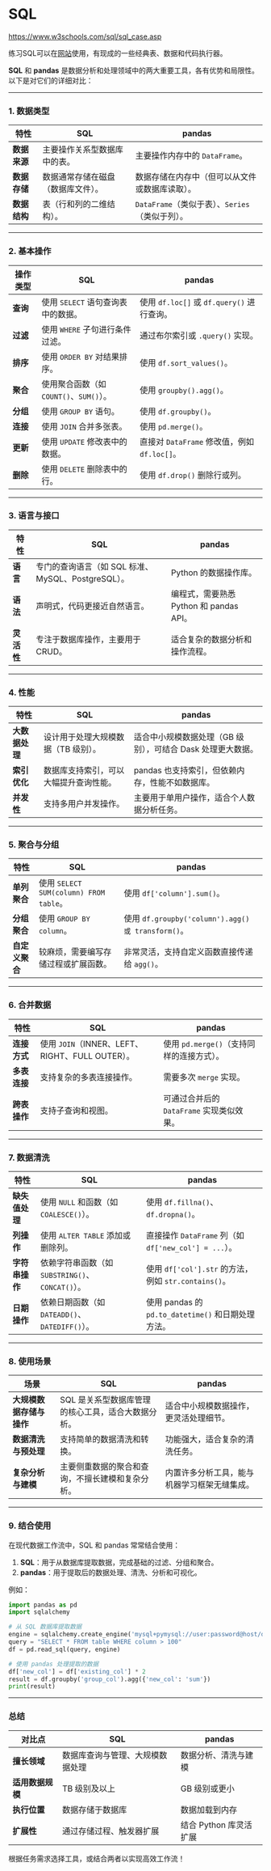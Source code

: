 # SQL

https://www.w3schools.com/sql/sql_case.asp

练习SQL可以在[网站](https://sqlpad.io/playground/)使用，有现成的一些经典表、数据和代码执行器。

**SQL** 和 **pandas** 是数据分析和处理领域中的两大重要工具，各有优势和局限性。以下是对它们的详细对比：

------

### **1. 数据类型**

| 特性         | SQL                                | pandas                                          |
| ------------ | ---------------------------------- | ----------------------------------------------- |
| **数据来源** | 主要操作关系型数据库中的表。       | 主要操作内存中的 `DataFrame`。                  |
| **数据存储** | 数据通常存储在磁盘（数据库文件）。 | 数据存储在内存中（但可以从文件或数据库读取）。  |
| **数据结构** | 表（行和列的二维结构）。           | `DataFrame`（类似于表）、`Series`（类似于列）。 |

------

### **2. 基本操作**

| 操作类型 | SQL                                     | pandas                                       |
| -------- | --------------------------------------- | -------------------------------------------- |
| **查询** | 使用 `SELECT` 语句查询表中的数据。      | 使用 `df.loc[]` 或 `df.query()` 进行查询。   |
| **过滤** | 使用 `WHERE` 子句进行条件过滤。         | 通过布尔索引或 `.query()` 实现。             |
| **排序** | 使用 `ORDER BY` 对结果排序。            | 使用 `df.sort_values()`。                    |
| **聚合** | 使用聚合函数（如 `COUNT()`、`SUM()`）。 | 使用 `groupby().agg()`。                     |
| **分组** | 使用 `GROUP BY` 语句。                  | 使用 `df.groupby()`。                        |
| **连接** | 使用 `JOIN` 合并多张表。                | 使用 `pd.merge()`。                          |
| **更新** | 使用 `UPDATE` 修改表中的数据。          | 直接对 `DataFrame` 修改值，例如 `df.loc[]`。 |
| **删除** | 使用 `DELETE` 删除表中的行。            | 使用 `df.drop()` 删除行或列。                |

------

### **3. 语言与接口**

| 特性       | SQL                                                | pandas                                  |
| ---------- | -------------------------------------------------- | --------------------------------------- |
| **语言**   | 专门的查询语言（如 SQL 标准、MySQL、PostgreSQL）。 | Python 的数据操作库。                   |
| **语法**   | 声明式，代码更接近自然语言。                       | 编程式，需要熟悉 Python 和 pandas API。 |
| **灵活性** | 专注于数据库操作，主要用于 CRUD。                  | 适合复杂的数据分析和操作流程。          |

------

### **4. 性能**

| 特性           | SQL                                    | pandas                                                      |
| -------------- | -------------------------------------- | ----------------------------------------------------------- |
| **大数据处理** | 设计用于处理大规模数据（TB 级别）。    | 适合中小规模数据处理（GB 级别），可结合 Dask 处理更大数据。 |
| **索引优化**   | 数据库支持索引，可以大幅提升查询性能。 | pandas 也支持索引，但依赖内存，性能不如数据库。             |
| **并发性**     | 支持多用户并发操作。                   | 主要用于单用户操作，适合个人数据分析任务。                  |

------

### **5. 聚合与分组**

| 特性           | SQL                                    | pandas                                             |
| -------------- | -------------------------------------- | -------------------------------------------------- |
| **单列聚合**   | 使用 `SELECT SUM(column) FROM table`。 | 使用 `df['column'].sum()`。                        |
| **分组聚合**   | 使用 `GROUP BY column`。               | 使用 `df.groupby('column').agg() 或 transform()`。 |
| **自定义聚合** | 较麻烦，需要编写存储过程或扩展函数。   | 非常灵活，支持自定义函数直接传递给 `agg()`。       |

------

### **6. 合并数据**

| 特性         | SQL                                             | pandas                                    |
| ------------ | ----------------------------------------------- | ----------------------------------------- |
| **连接方式** | 使用 `JOIN`（INNER、LEFT、RIGHT、FULL OUTER）。 | 使用 `pd.merge()`（支持同样的连接方式）。 |
| **多表连接** | 支持复杂的多表连接操作。                        | 需要多次 `merge` 实现。                   |
| **跨表操作** | 支持子查询和视图。                              | 可通过合并后的 `DataFrame` 实现类似效果。 |

------

### **7. 数据清洗**

| 特性           | SQL                                              | pandas                                                |
| -------------- | ------------------------------------------------ | ----------------------------------------------------- |
| **缺失值处理** | 使用 `NULL` 和函数（如 `COALESCE()`）。          | 使用 `df.fillna()`、`df.dropna()`。                   |
| **列操作**     | 使用 `ALTER TABLE` 添加或删除列。                | 直接操作 `DataFrame` 列（如 `df['new_col'] = ...`）。 |
| **字符串操作** | 依赖字符串函数（如 `SUBSTRING()`、`CONCAT()`）。 | 使用 `df['col'].str` 的方法，例如 `str.contains()`。  |
| **日期操作**   | 依赖日期函数（如 `DATEADD()`、`DATEDIFF()`）。   | 使用 pandas 的 `pd.to_datetime()` 和日期处理方法。    |

------

### **8. 使用场景**

| 场景                     | SQL                                                | pandas                                       |
| ------------------------ | -------------------------------------------------- | -------------------------------------------- |
| **大规模数据存储与操作** | SQL 是关系型数据库管理的核心工具，适合大数据分析。 | 适合中小规模数据操作，更灵活处理细节。       |
| **数据清洗与预处理**     | 支持简单的数据清洗和转换。                         | 功能强大，适合复杂的清洗任务。               |
| **复杂分析与建模**       | 主要侧重数据的聚合和查询，不擅长建模和复杂分析。   | 内置许多分析工具，能与机器学习框架无缝集成。 |

------

### **9. 结合使用**

在现代数据工作流中，SQL 和 pandas 常常结合使用：

1. **SQL**：用于从数据库提取数据，完成基础的过滤、分组和聚合。
2. **pandas**：用于提取后的数据处理、清洗、分析和可视化。

例如：

```python
import pandas as pd
import sqlalchemy

# 从 SQL 数据库提取数据
engine = sqlalchemy.create_engine('mysql+pymysql://user:password@host/dbname')
query = "SELECT * FROM table WHERE column > 100"
df = pd.read_sql(query, engine)

# 使用 pandas 处理提取的数据
df['new_col'] = df['existing_col'] * 2
result = df.groupby('group_col').agg({'new_col': 'sum'})
print(result)
```

------

### **总结**

| 对比点           | SQL                              | pandas                 |
| ---------------- | -------------------------------- | ---------------------- |
| **擅长领域**     | 数据库查询与管理、大规模数据处理 | 数据分析、清洗与建模   |
| **适用数据规模** | TB 级别及以上                    | GB 级别或更小          |
| **执行位置**     | 数据存储于数据库                 | 数据加载到内存         |
| **扩展性**       | 通过存储过程、触发器扩展         | 结合 Python 库灵活扩展 |

根据任务需求选择工具，或结合两者以实现高效工作流！
